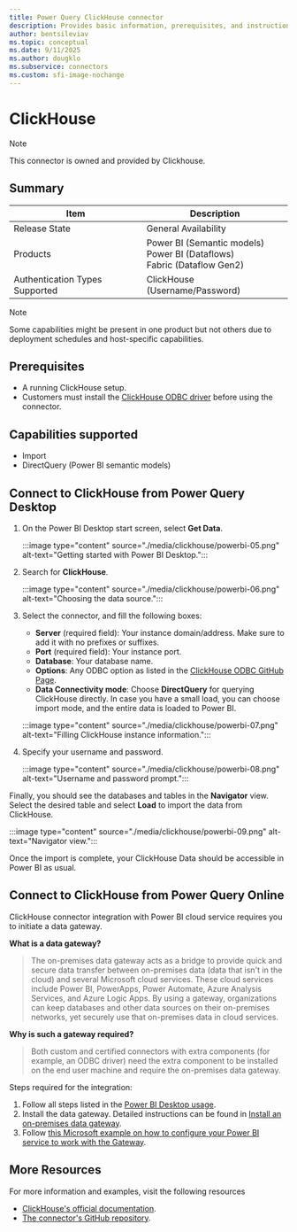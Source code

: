 ```yaml
---
title: Power Query ClickHouse connector
description: Provides basic information, prerequisites, and instructions on how to connect to ClickHouse
author: bentsileviav
ms.topic: conceptual
ms.date: 9/11/2025
ms.author: dougklo
ms.subservice: connectors
ms.custom: sfi-image-nochange
---
```


# ClickHouse

>[!Note]
>This connector is owned and provided by Clickhouse.

## Summary

| Item                           | Description                                                                    |
|--------------------------------|--------------------------------------------------------------------------------|
| Release State                  | General Availability                                                           |
| Products                       | Power BI (Semantic models)<br/>Power BI (Dataflows)<br/>Fabric (Dataflow Gen2) |
| Authentication Types Supported | ClickHouse (Username/Password)                                                 |

> [!NOTE]
> Some capabilities might be present in one product but not others due to deployment schedules and host-specific capabilities.

## Prerequisites

* A running ClickHouse setup.
* Customers must install the [ClickHouse ODBC driver](https://github.com/ClickHouse/clickhouse-odbc) before using the
  connector.

## Capabilities supported

* Import
* DirectQuery (Power BI semantic models)

## Connect to ClickHouse from Power Query Desktop

1. On the Power BI Desktop start screen, select **Get Data**.

   :::image type="content" source="./media/clickhouse/powerbi-05.png" alt-text="Getting started with Power BI Desktop.":::

1. Search for **ClickHouse**.

   :::image type="content" source="./media/clickhouse/powerbi-06.png" alt-text="Choosing the data source.":::

1. Select the connector, and fill the following boxes:

   * **Server** (required field): Your instance domain/address. Make sure to add it with no prefixes or suffixes.
   * **Port** (required field): Your instance port.
   * **Database**: Your database name.
   * **Options**: Any ODBC option as listed in the [ClickHouse ODBC GitHub Page](https://github.com/ClickHouse/clickhouse-odbc#configuration).
   * **Data Connectivity mode**: Choose **DirectQuery** for querying ClickHouse directly. In case you have a small load, you can choose import mode, and the entire data is loaded to Power BI.

   :::image type="content" source="./media/clickhouse/powerbi-07.png" alt-text="Filling ClickHouse instance information.":::

1. Specify your username and password.

   :::image type="content" source="./media/clickhouse/powerbi-08.png" alt-text="Username and password prompt.":::

Finally, you should see the databases and tables in the **Navigator** view. Select the desired table and select **Load** to
import the data from ClickHouse.

:::image type="content" source="./media/clickhouse/powerbi-09.png" alt-text="Navigator view.":::

Once the import is complete, your ClickHouse Data should be accessible in Power BI as usual.

## Connect to ClickHouse from Power Query Online

ClickHouse connector integration with Power BI cloud service requires you to initiate a data gateway.

**What is a data gateway?** 
> The on-premises data gateway acts as a bridge to provide quick and secure data transfer between on-premises data (data that isn't in the cloud) and several Microsoft cloud services. These cloud services include Power BI, PowerApps, Power Automate, Azure Analysis Services, and Azure Logic Apps. By using a gateway, organizations can keep databases and other data sources on their on-premises networks, yet securely use that on-premises data in cloud services.

**Why is such a gateway required?**
> Both custom and certified connectors with extra components (for example, an ODBC driver) need the extra component to be installed on the end user machine and require the on-premises data gateway.

Steps required for the integration:

1. Follow all steps listed in the [Power BI Desktop usage](#connect-to-clickhouse-from-power-query-desktop).
2. Install the data gateway. Detailed instructions can be found in [Install an on-premises data gateway](/data-integration/gateway/service-gateway-install).
3. Follow [this Microsoft example on how to configure your Power BI service to work with the Gateway](/power-bi/connect-data/service-gateway-sql-tutorial#connect-the-dataset-to-the-sql-server-database).

## More Resources

For more information and examples, visit the following resources

* [ClickHouse's official documentation](https://clickhouse.com/docs/en/integrations/powerbi).
* [The connector's GitHub repository](https://github.com/ClickHouse/power-bi-clickhouse).
